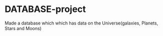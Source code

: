 # DATABASE-project
Made a database which which has data on the Universe(galaxies, Planets, Stars and Moons)
